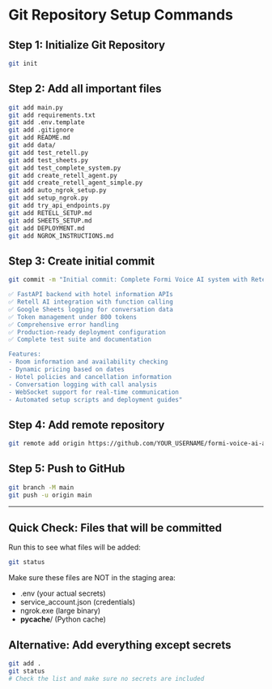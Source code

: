 # Git Repository Setup Commands

## Step 1: Initialize Git Repository
```bash
git init
```

## Step 2: Add all important files
```bash
git add main.py
git add requirements.txt
git add .env.template
git add .gitignore
git add README.md
git add data/
git add test_retell.py
git add test_sheets.py
git add test_complete_system.py
git add create_retell_agent.py
git add create_retell_agent_simple.py
git add auto_ngrok_setup.py
git add setup_ngrok.py
git add try_api_endpoints.py
git add RETELL_SETUP.md
git add SHEETS_SETUP.md
git add DEPLOYMENT.md
git add NGROK_INSTRUCTIONS.md
```

## Step 3: Create initial commit
```bash
git commit -m "Initial commit: Complete Formi Voice AI system with Retell AI integration

✅ FastAPI backend with hotel information APIs
✅ Retell AI integration with function calling
✅ Google Sheets logging for conversation data
✅ Token management under 800 tokens
✅ Comprehensive error handling
✅ Production-ready deployment configuration
✅ Complete test suite and documentation

Features:
- Room information and availability checking
- Dynamic pricing based on dates  
- Hotel policies and cancellation information
- Conversation logging with call analysis
- WebSocket support for real-time communication
- Automated setup scripts and deployment guides"
```

## Step 4: Add remote repository
```bash
git remote add origin https://github.com/YOUR_USERNAME/formi-voice-ai-assignment.git
```

## Step 5: Push to GitHub
```bash
git branch -M main
git push -u origin main
```

---

## Quick Check: Files that will be committed
Run this to see what files will be added:
```bash
git status
```

Make sure these files are NOT in the staging area:
- .env (your actual secrets)
- service_account.json (credentials)
- ngrok.exe (large binary)
- __pycache__/ (Python cache)

## Alternative: Add everything except secrets
```bash
git add .
git status
# Check the list and make sure no secrets are included
```
